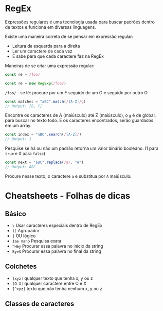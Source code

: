 # RegEx

Expressões regulares é uma tecnologia usada para buscar padrões dentro de textos e funciona em diversas linguagens.

Existe uma maneira correta de se pensar em expressão regular:

- Leitura da esquerda para a direita
- Ler um caractere de cada vez
- E sabe para que cada caractere faz na RegEx

Maneiras de se criar uma expressão regular:

```js
const re = /foo/

const re = new RegExp(/foo/)
```

`/foo/` - se lê: procure por um F seguido de um O e seguido por outro O

```js
const matches = "aBC".match(/[A-Z]/g)
// Output: [B, C]
```

Encontre os caracteres de A (maiúsculo) até Z (maiúsculo), o `g` é de global, para buscar no texto todo. E os caracteres encontrados, serão guardados em um array.

```js
const index = "aBC".search(/[A-Z]/)
// Output: 1
```

Pesquise se há ou não um padrão retorna um valor binário booleano. (1 para `true` e 0 para `false`)

```js
const next = "aBC".replace(/a/, "A")
// Output: ABC
```

Procure nesse texto, o caractere `a` e substitua por `A` maiúsculo.

# Cheatsheets - Folhas de dicas

## Básico

- `\` Usar caracteres especiais dentro de RegEx
- `()` Agrupador
- `|` OU lógico
- `Iae mano` Pesquisa exata
- `^Hey` Procurar essa palavra no início da string
- `Bye$` Procurar essa palavra no final da string

## Colchetes

- `[xyz]` qualquer texto que tenha x, y ou z
- `[O-X]` qualquer caractere entre O e X
- `[^xyz]` texto que não tenha nenhum x, y ou z

## Classes de caracteres

